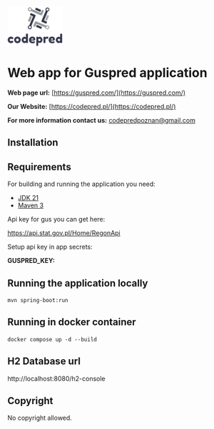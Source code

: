 ![img.png](img.png)

# Web app for Guspred application

**Web page url:**
[https://guspred.com/](https://guspred.com/)


**Our Website:**
[https://codepred.pl/](https://codepred.pl/)



**For more information contact us:**
codepredpoznan@gmail.com


## Installation


## Requirements

For building and running the application you need:

- [JDK 21](https://www.oracle.com/pl/java/technologies/downloads/)
- [Maven 3](https://maven.apache.org)

Api key for gus you can get here:

https://api.stat.gov.pl/Home/RegonApi

Setup api key in app secrets:

**GUSPRED_KEY:**

## Running the application locally


```shell
mvn spring-boot:run
```

## Running in docker container


```shell
docker compose up -d --build
```

## H2 Database url
http://localhost:8080/h2-console

## Copyright

No copyright allowed. 



